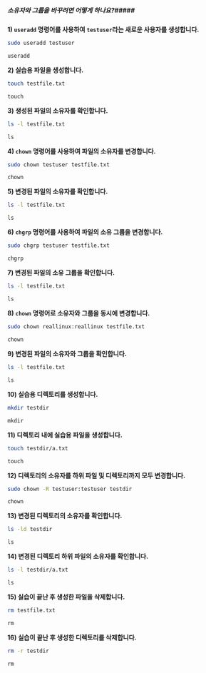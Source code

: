 ##### 소유자와 그룹을 바꾸려면 어떻게 하나요?#####

**1) `useradd` 명령어를 사용하여 `testuser`라는 새로운 사용자를 생성합니다.**
```bash
sudo useradd testuser
```
```tech
useradd
```

**2) 실습용 파일을 생성합니다.**
```bash
touch testfile.txt
```
```tech
touch
```

**3) 생성된 파일의 소유자를 확인합니다.**
```bash
ls -l testfile.txt
```
```tech
ls
```

**4) `chown` 명령어를 사용하여 파일의 소유자를 변경합니다.**
```bash
sudo chown testuser testfile.txt
```
```tech
chown
```

**5) 변경된 파일의 소유자를 확인합니다.**
```bash
ls -l testfile.txt
```
```tech
ls
```

**6) `chgrp` 명령어를 사용하여 파일의 소유 그룹을 변경합니다.**
```bash
sudo chgrp testuser testfile.txt
```
```tech
chgrp
```

**7) 변경된 파일의 소유 그룹을 확인합니다.**
```bash
ls -l testfile.txt
```
```tech
ls
```

**8) `chown` 명령어로 소유자와 그룹을 동시에 변경합니다.**
```bash
sudo chown reallinux:reallinux testfile.txt
```
```tech
chown
```

**9) 변경된 파일의 소유자와 그룹을 확인합니다.**
```bash
ls -l testfile.txt
```
```tech
ls
```

**10) 실습용 디렉토리를 생성합니다.**
```bash
mkdir testdir
```
```tech
mkdir
```

**11) 디렉토리 내에 실습용 파일을 생성합니다.**
```bash
touch testdir/a.txt
```
```tech
touch
```

**12) 디렉토리의 소유자를 하위 파일 및 디렉토리까지 모두 변경합니다.**
```bash
sudo chown -R testuser:testuser testdir
```
```tech
chown
```

**13) 변경된 디렉토리의 소유자를 확인합니다.**
```bash
ls -ld testdir
```
```tech
ls
```

**14) 변경된 디렉토리 하위 파일의 소유자를 확인합니다.**
```bash
ls -l testdir/a.txt
```
```tech
ls
```

**15) 실습이 끝난 후 생성한 파일을 삭제합니다.**
```bash
rm testfile.txt
```
```tech
rm
```

**16) 실습이 끝난 후 생성한 디렉토리를 삭제합니다.**
```bash
rm -r testdir
```
```tech
rm
```